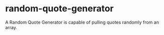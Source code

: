 # random-quote-generator
A Random Quote Generator is capable of pulling quotes randomly from an array. 
